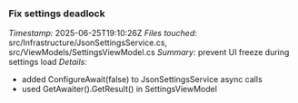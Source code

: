 ### Fix settings deadlock
*Timestamp:* 2025-06-25T19:10:26Z
*Files touched:* src/Infrastructure/JsonSettingsService.cs, src/ViewModels/SettingsViewModel.cs
*Summary:* prevent UI freeze during settings load
*Details:*
- added ConfigureAwait(false) to JsonSettingsService async calls
- used GetAwaiter().GetResult() in SettingsViewModel

